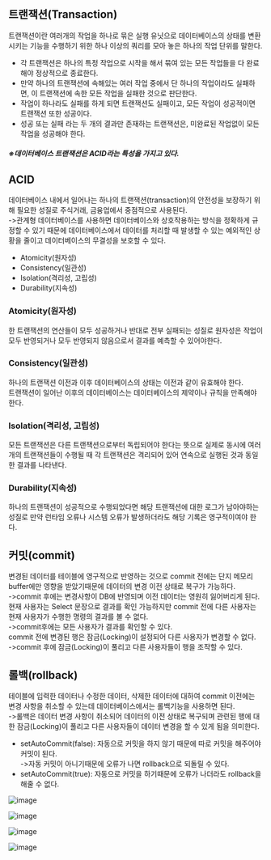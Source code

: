 ## 트랜잭션(Transaction)        
트랜잭션이란 여러개의 작업을 하나로 묶은 실행 유닛으로 데이터베이스의 상태를 변환시키는 
기능을 수행하기 위한 하나 이상의 쿼리를 모아 놓은 하나의 작업 단위를 말한다.        
- 각 트랜잭션은 하나의 특정 작업으로 시작을 해서 묶여 있는 모든 작업들을 다 완료해야 정상적으로 종료한다.
- 만약 하나의 트랜잭션에 속해있는 여러 작업 중에서 단 하나의 작업이라도 실패하면, 이 트랜잭션에 속한 모든 작업을 실패한 것으로 판단한다.
- 작업이 하나라도 실패를 하게 되면 트랜잭션도 실패이고, 모든 작업이 성공적이면 트랜잭션 또한 성공이다.
- 성공 또는 실패 라는 두 개의 결과만 존재하는 트랜잭션은, 미완료된 작업없이 모든 작업을 성공해야 한다.

##### ※데이터베이스 트랜잭션은 ACID라는 특성을 가지고 있다.

## ACID     
데이터베이스 내에서 일어나는 하나의 트랜잭션(transaction)의 안전성을 보장하기 위해 필요한 성질로 
주식거래, 금융업에서 중점적으로 사용된다.           
->관계형 데이터베이스를 사용하면 데이터베이스와 상호작용하는 방식을 정확하게 규정할 수 있기 때문에 
데이터베이스에서 데이터를 처리할 때 발생할 수 있는 예외적인 상황을 줄이고 데이터베이스의 
무결성을 보호할 수 있다. 
- Atomicity(원자성)
- Consistency(일관성)
- Isolation(격리성, 고립성)
- Durability(지속성)

### Atomicity(원자성)          
한 트랜잭션의 연산들이 모두 성공하거나 반대로 전부 실패되는 성질로 원자성은 작업이 모두 반영되거나 
모두 반영되지 않음으로서 결과를 예측할 수 있어야한다.

### Consistency(일관성)          
하나의 트랜잭션 이전과 이후 데이터베이스의 상태는 이전과 같이 유효해야 한다.         
트랜잭션이 일어난 이후의 데이터베이스는 데이터베이스의 제약이나 규칙을 만족해야한다.

### Isolation(격리성, 고립성)       
모든 트랜잭션은 다른 트랜잭션으로부터 독립되어야 한다는 뜻으로 실제로 동시에 여러 개의 
트랜잭션들이 수행될 때 각 트랜잭션은 격리되어 있어 연속으로 실행된 것과 동일한 결과를 나타낸다.

### Durability(지속성)       
하나의 트랜잭션이 성공적으로 수행되었다면 해당 트랜잭션에 대한 로그가 남아야하는 성질로 
만약 런타임 오류나 시스템 오류가 발생하더라도 해당 기록은 영구적이여야 한다.

## 커밋(commit)         
변경된 데이터를 테이블에 영구적으로 반영하는 것으로 commit 전에는 단지 메모리 buffer에만 영향을 받았기때문에 
데이터의 변경 이전 상태로 복구가 가능하다.        
->commit 후에는 변경사항이 DB에 반영되며 이전 데이터는 영원히 잃어버리게 된다.       
현재 사용자는 Select 문장으로 결과를 확인 가능하지만 commit 전에 다른 사용자는 현재 사용자가 수행한 명령의 결과를 볼 
수 없다.         
->commit후에는 모든 사용자가 결과를 확인할 수 있다.           
commit 전에 변경된 행은 잠금(Locking)이 설정되어 다른 사용자가 변경할 수 없다.        
->commit 후에 잠금(Locking)이 풀리고 다른 사용자들이 행을 조작할 수 있다.          

## 롤백(rollback)       
테이블에 입력한 데이터나 수정한 데이터, 삭제한 데이터에 대하여 commit 이전에는 변경 사항을 취소할 수 있는데 
데이터베이스에서는 롤백기능을 사용하면 된다.        
->롤백은 데이터 변경 사항이 취소되어 데이터의 이전 상태로 복구되며 관련된 행에 대한 잠금(Locking)이 풀리고 
다른 사용자들이 데이터 변경을 할 수 있게 됨을 의미한다.

- setAutoCommit(false): 자동으로 커밋을 하지 않기 때문에 따로 커밋을 해주어야 커밋이 된다.        
->자동 커밋이 아니기때문에 오류가 나면 rollback으로 되돌릴 수 있다.
- setAutoCommit(true): 자동으로 커밋을 하기때문에 오류가 나더라도 rollback을 해줄 수 없다.

![image](https://user-images.githubusercontent.com/122864238/234249681-65d2d638-e736-4b88-b0a3-02923fa34464.png)

![image](https://user-images.githubusercontent.com/122864238/234249759-f3d21224-0585-4952-96aa-2df1463b6614.png)

![image](https://user-images.githubusercontent.com/122864238/234249806-85e9ade9-1eed-4480-a749-f9a45ee8486b.png)

![image](https://user-images.githubusercontent.com/122864238/234249869-6074b7c3-d15d-44da-b564-4539dc6b2ec8.png)





















